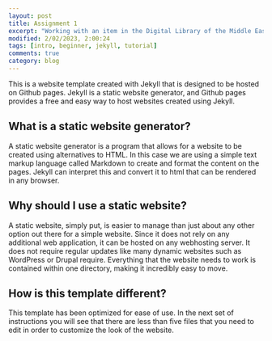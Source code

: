 ```yaml
---
layout: post
title: Assignment 1
excerpt: "Working with an item in the Digital Library of the Middle East"
modified: 2/02/2023, 2:00:24
tags: [intro, beginner, jekyll, tutorial]
comments: true
category: blog
---
```


This is a website template created with Jekyll that is designed to be hosted on Github pages. Jekyll is a static website generator, and Github pages provides a free and easy way to host websites created using Jekyll.

## What is a static website generator?
A static website generator is a program that allows for a website to be created using alternatives to HTML. In this case we are using a simple text markup language called Markdown to create and format the content on the pages. Jekyll can interpret this and convert it to html that can be rendered in any browser.

## Why should I use a static website?
A static website, simply put, is easier to manage than just about any other option out there for a simple website. Since it does not rely on any additional web application, it can be hosted on any webhosting server. It does not require regular updates like many dynamic websites such as WordPress or Drupal require. Everything that the website needs to work is contained within one directory, making it incredibly easy to move.

## How is this template different?
This template has been optimized for ease of use. In the next set of instructions you will see that there are less than five files that you need to edit in order to customize the look of the website.

